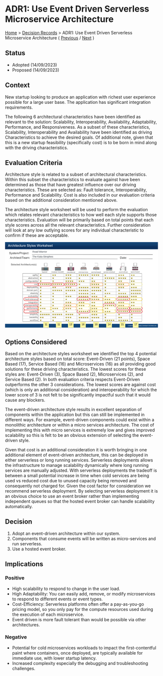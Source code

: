 # ADR1: Use Event Driven Serverless Microservice Architecture

[Home](../README.md) > [Decision Records](../README.md#decision-records) > ADR1: Use Event Driven Serverless Microservice Architecture ( [Previous](../3-solution-design/8-security.md) / [Next](./adr2-use-an-existing-email-processing-service.md) )

## Status

* Adopted (14/09/2023)
* Proposed (14/09/2023)

## Context

New startup looking to produce an application with richest user experience possible for a large user base. The application has significant integration requirements.

The following 6 architectural characteristics have been identified as relevant to the solution: Scalability, Interoperability, Availability, Adaptability, Performance, and Responsiveness. As a subset of these characteristics, Scalability, Interoperability and Availability have been identified as driving Characteristics to achieve the desired goals. Of additional note, given that this is a new startup feasibility (specifically cost) is to be born in mind along with the driving characteristics.

## Evaluation Criteria

Architecture style is related to a subset of architectural characteristics. Within this subset the characteristics to evaluate against have been determined as those that have greatest influence over our driving characteristics. These are selected as: Fault tolerance, Interoperability, Performance and Scalability. Cost is also included in our evaluation criteria based on the additional consideration mentioned above.

The architecture style worksheet will be used to perform the evaluation which relates relevant characteristics to how well each style supports those characteristics. Evaluation will be primarily based on total points that each style scores across all the relevant characteristics. Further consideration will look at any low outlying scores for any individual characteristic to confirm if these are acceptable.

![Architecture styles shown on a worksheet, ranked to show event-driven, space-based, service-based and microservices as the top options.](../assets/architecture-styles-worksheet.png)

## Options Considered

Based on the architecture styles worksheet we identified the top 4 potential architecture styles based on total score: Event-Driven (21 points), Space Based (17), Service Based (16) and Microservices (16) as all providing good solutions for these driving characteristics. The lowest scores for these styles are: Event-Driven (3), Space Based (2), Microservices (2), and Service Based (2). In both evaluation criteria respects Event-Driven outperforms the other 3 considerations. The lowest scores are against cost (which is only an additional consideration) and interoperability for which the lower score of 3 is not felt to be significantly impactful such that it would cause any blockers.

The event-driven architecture style results in excellent separation of components within the application but this can still be implemented in different ways. For example, event-driven components could exist within a monolithic architecture or within a micro services architecture. The cost of implementing this with micro services is extremely low and gives improved scalability so this is felt to be an obvious extension of selecting the event-driven style.

Given that cost is an additional consideration it is worth bringing in one additional element of event-driven architecture, this can be deployed in either serverless or long running services. Serverless deployments allows the infrastructure to manage scalability dynamically where long running services are manually adjusted. With serverless deployments the tradeoff is between a small potential increase in time when cold services are being used vs reduced cost due to unused capacity being removed and consequently not charged for. Given the cost factor for consideration we recommend serverless deployment. By selecting serverless deployment it is an obvious choice to use an event broker rather than implementing independent queues so that the hosted event broker can handle scalability automatically.

## Decision

1. Adopt an event-driven architecture within our system.
1. Components that consume events will be written as micro-services and run serverless.
1. Use a hosted event broker.

## Implications

### Positive

* High scalability to respond to change in the user load.
* High Adaptability: You can easily add, remove, or modify microservices to respond to different events or event types.
* Cost-Efficiency: Serverless platforms often offer a pay-as-you-go pricing model, so you only pay for the compute resources used during the execution of each microservice.
* Event driven is more fault tolerant than would be possible via other architectures.

### Negative

* Potential for cold microservices workloads to impact the first-contentful paint where containers, once deployed, are typically available for immediate use, with lower startup latency.
* Increased complexity especially the debugging and troubleshooting challenges.
